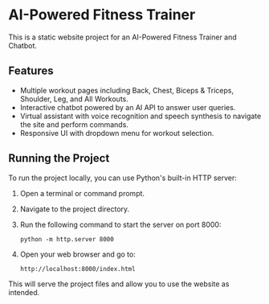 # AI-Powered Fitness Trainer

This is a static website project for an AI-Powered Fitness Trainer and Chatbot.

## Features

- Multiple workout pages including Back, Chest, Biceps & Triceps, Shoulder, Leg, and All Workouts.
- Interactive chatbot powered by an AI API to answer user queries.
- Virtual assistant with voice recognition and speech synthesis to navigate the site and perform commands.
- Responsive UI with dropdown menu for workout selection.

## Running the Project

To run the project locally, you can use Python's built-in HTTP server:

1. Open a terminal or command prompt.
2. Navigate to the project directory.
3. Run the following command to start the server on port 8000:

   ```
   python -m http.server 8000
   ```

4. Open your web browser and go to:

   ```
   http://localhost:8000/index.html
   ```

This will serve the project files and allow you to use the website as intended.
